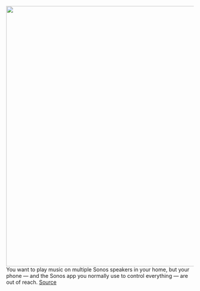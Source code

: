 <img src='https://cdn.vox-cdn.com/thumbor/wIBPy7ZlTkK6vg-WwwkjiRarAAg=/0x0:2040x1360/1200x800/filters:focal(857x517:1183x843)/cdn.vox-cdn.com/uploads/chorus_image/image/70983262/SonosShower.0.jpg' width='700px' /><br/>
You want to play music on multiple Sonos speakers in your home, but your phone — and the Sonos app you normally use to control everything — are out of reach.
<a href='https://www.theverge.com/23170997/sonos-quickly-group-speakers-how-to'> Source <a/>